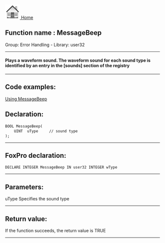 [<img src="../../images/home.png"> Home ](https://github.com/VFPX/Win32API)  

## Function name : MessageBeep
Group: Error Handling - Library: user32    
***  


#### Plays a waveform sound. The waveform sound for each sound type is identified by an entry in the [sounds] section of the registry
***  


## Code examples:
[Using MessageBeep](../../samples/sample_037.md)  

## Declaration:
```foxpro  
BOOL MessageBeep(
	UINT  uType 	// sound type
);  
```  
***  


## FoxPro declaration:
```foxpro  
DECLARE INTEGER MessageBeep IN user32 INTEGER wType  
```  
***  


## Parameters:
uType
Specifies the sound type  
***  


## Return value:
If the function succeeds, the return value is TRUE  
***  

